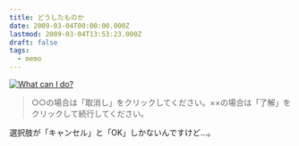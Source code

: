 ```yaml
---
title: どうしたものか
date: 2009-03-04T00:00:00.000Z
lastmod: 2009-03-04T13:53:23.000Z
draft: false
tags:
  - memo
---
```


[![What can I do?](https://farm4.staticflickr.com/3586/3328512006_f86e00511e.jpg "What can I do?")](http://www.flickr.com/photos/machu/3328512006/)

> ○○の場合は「取消し」をクリックしてください。××の場合は「了解」をクリックして続行してください。

選択肢が「キャンセル」と「OK」しかないんですけど…。
